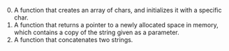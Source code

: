 0. A function that creates an array of chars, and initializes it with a specific char.
1. A function that returns a pointer to a newly allocated space in memory, which contains a copy of the string given as a parameter.
2. A function that concatenates two strings.
